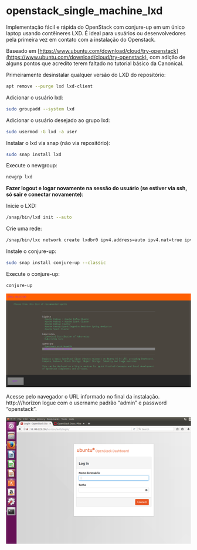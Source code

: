 # openstack_single_machine_lxd
Implementação fácil e rápida do OpenStack com conjure-up em um único laptop usando contêineres LXD. É ideal para usuários ou desenvolvedores pela primeira vez em contato com a instalação do Openstack. 

Baseado em [https://www.ubuntu.com/download/cloud/try-openstack](https://www.ubuntu.com/download/cloud/try-openstack), com adição de alguns pontos que acredito terem faltado no tutorial básico da Canonical.

Primeiramente desinstalar qualquer versão do LXD do repositório:
```sh
apt remove --purge lxd lxd-client
```

Adicionar o usuário lxd:
```sh
sudo groupadd --system lxd
```

Adicionar o usuário desejado ao grupo lxd:
```sh
sudo usermod -G lxd -a user
```

Instalar o lxd via snap (não via repositório):  
```sh
sudo snap install lxd
```

Execute o newgroup:
```sh
newgrp lxd
```

**Fazer logout e logar novamente na sessão do usuário (se estiver via ssh, só sair e conectar novamente)**:

Inicie o LXD:
```sh
/snap/bin/lxd init --auto
```

Crie uma rede:
```sh
/snap/bin/lxc network create lxdbr0 ipv4.address=auto ipv4.nat=true ipv6.address=none ipv6.nat=false
```

Instale o conjure-up:
```sh
sudo snap install conjure-up --classic
```

Execute o conjure-up:
```sh
conjure-up
```
![Conjure-up](conjure-up.png)

Acesse pelo navegador o URL informado no final da instalação. http://<openstack ip>/horizon logue com o username padrão “admin” e password “openstack”.
  
![Dashboard](dashboard.png)  
